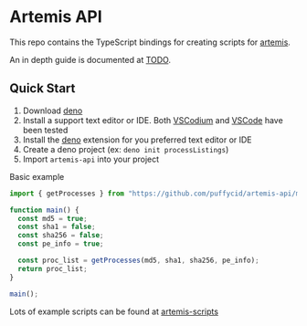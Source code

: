 # Artemis API

This repo contains the TypeScript bindings for creating scripts for
[artemis](https://github.com/puffycid/artemis).

An in depth guide is documented at [TODO]().

## Quick Start

1. Download [deno](https://deno.com/runtime)
2. Install a support text editor or IDE. Both [VSCodium](https://vscodium.com/)
   and [VSCode](https://code.visualstudio.com/) have been tested
3. Install the
   [deno](https://deno.com/manual@v1.33.3/getting_started/setup_your_environment)
   extension for you preferred text editor or IDE
4. Create a deno project (ex: `deno init processListings`)
5. Import `artemis-api` into your project

Basic example

```typescript
import { getProcesses } from "https://github.com/puffycid/artemis-api/mod.ts";

function main() {
  const md5 = true;
  const sha1 = false;
  const sha256 = false;
  const pe_info = true;

  const proc_list = getProcesses(md5, sha1, sha256, pe_info);
  return proc_list;
}

main();
```

Lots of example scripts can be found at
[artemis-scripts](https://github.com/puffycid/artemis-scripts)
